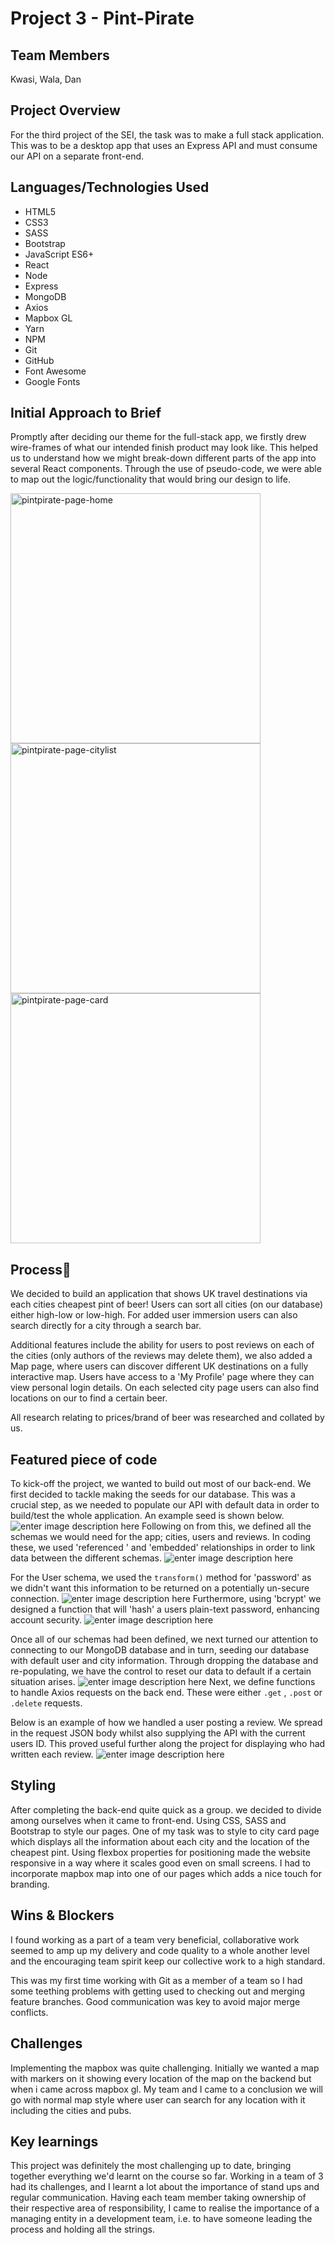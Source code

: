# Project 3 - Pint-Pirate

## Team Members
 Kwasi, Wala, Dan

## Project Overview

For the third project of the SEI, the task was to make a full stack application. This was to be a desktop app that uses an Express API and must consume our API on a separate front-end.

## Languages/Technologies Used

- HTML5
- CSS3
- SASS
- Bootstrap
- JavaScript ES6+
- React
- Node
- Express
- MongoDB
- Axios
- Mapbox GL
- Yarn
- NPM
- Git
- GitHub
- Font Awesome
- Google Fonts
## Initial Approach to Brief

Promptly after deciding our theme for the full-stack app, we firstly drew wire-frames of what our intended finish product may look like. This helped us to understand how we might break-down different parts of the app into several React components.
Through the use of pseudo-code, we were able to map out the logic/functionality that would bring our design to life.

<img src="https://i.imgur.com/Wom0YXv.png" alt="pintpirate-page-home" width="400" /><img src="https://i.imgur.com/jnsCrpm.png" alt="pintpirate-page-citylist" width="400" /><img src="https://i.imgur.com/gFiPSMu.png" alt="pintpirate-page-card" width="400" />

## Process🍺

We decided to build an application that shows UK travel destinations via each cities cheapest pint of beer! Users can sort all cities (on our database) either high-low or low-high. For added user immersion users can also search directly for a city through a search bar.

Additional features include the ability for users to post reviews on each of the cities (only authors of the reviews may delete them), we also added a Map page, where users can discover different UK destinations on a fully interactive map. Users have access to a 'My Profile' page where they can view personal login details. On each selected city page users can also find locations on our to find a certain beer.

All research relating to prices/brand of beer was researched and collated by us.

## Featured piece of code

To kick-off the project, we wanted to build out most of our back-end. We first decided to tackle making the seeds for our database. This was a crucial step, as we needed to populate our API with default data in order to build/test the whole application. An example seed is shown below.
![enter image description here](https://i.imgur.com/KpV2Cwj.png)
Following on from this, we defined all the schemas we would need for the app; cities, users and reviews. In coding these, we used 'referenced ' and 'embedded' relationships in order to link data between the different schemas.
![enter image description here](https://i.imgur.com/WBYmAym.png)

For the User schema, we used the `transform()` method for 'password' as we didn't want this information to be returned on a potentially un-secure connection.
![enter image description here](https://i.imgur.com/UVysRVw.png)
Furthermore, using 'bcrypt' we designed a function that will 'hash' a users plain-text password, enhancing account security.
![enter image description here](https://i.imgur.com/W3fITUW.png)

Once all of our schemas had been defined, we next turned our attention to connecting to our MongoDB database and in turn, seeding our database with default user and city information. Through dropping the database and re-populating, we have the control to reset our data to default if a certain situation arises.
![enter image description here](https://i.imgur.com/O9h8xwf.png)
Next, we define functions to handle Axios requests on the back end. These were either `.get` , `.post` or `.delete` requests.

Below is an example of how we handled a user posting a review. We spread in the request JSON body whilst also supplying the API with the current users ID. This proved useful further along the project for displaying who had written each review.
![enter image description here](https://i.imgur.com/CTCnSEa.png)
## Styling
After completing the back-end quite quick as a group. we decided to divide among ourselves when it came to front-end. Using CSS, SASS and Bootstrap to style our pages. One of my task was to style to  city card page which displays all the information about each city and the location of the cheapest pint. Using flexbox properties for positioning made the website responsive in a way where it scales good even on small screens. I had to incorporate mapbox map into one of our pages which adds a nice touch for branding.

 ## Wins & Blockers
 I found working as a part of a team very beneficial, collaborative work seemed to amp up my delivery and code quality to a whole another level and the encouraging team spirit keep our collective work to a high standard.

This was my first time working with Git as a member of a team so I had some teething problems with getting used to checking out and merging feature branches. Good communication was key to avoid major merge conflicts.

## Challenges
Implementing the mapbox was quite challenging. Initially we wanted a map with markers on it showing every location of the map on the backend but when i came across mapbox gl. My team and I came to a conclusion we will go with normal map style where user can search for any location with it including the cities and pubs.

## Key learnings
This project was definitely the most challenging up to date, bringing together everything we'd learnt on the course so far. Working in a team of 3 had its challenges, and I learnt a lot about the importance of stand ups and regular communication. Having each team member taking ownership of their respective area of responsibility, I came to realise the importance of a managing entity in a development team, i.e. to have someone leading the process and holding all the strings.
